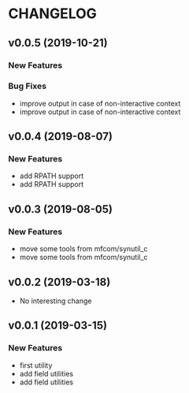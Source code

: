 # CHANGELOG



## v0.0.5 (2019-10-21)

### New Features


### Bug Fixes
- improve output in case of non-interactive context
- improve output in case of non-interactive context





## v0.0.4 (2019-08-07)

### New Features
- add RPATH support
- add RPATH support






## v0.0.3 (2019-08-05)

### New Features
- move some tools from mfcom/synutil_c
- move some tools from mfcom/synutil_c






## v0.0.2 (2019-03-18)

- No interesting change


## v0.0.1 (2019-03-15)

### New Features
- first utility
- add field utilities
- add field utilities






